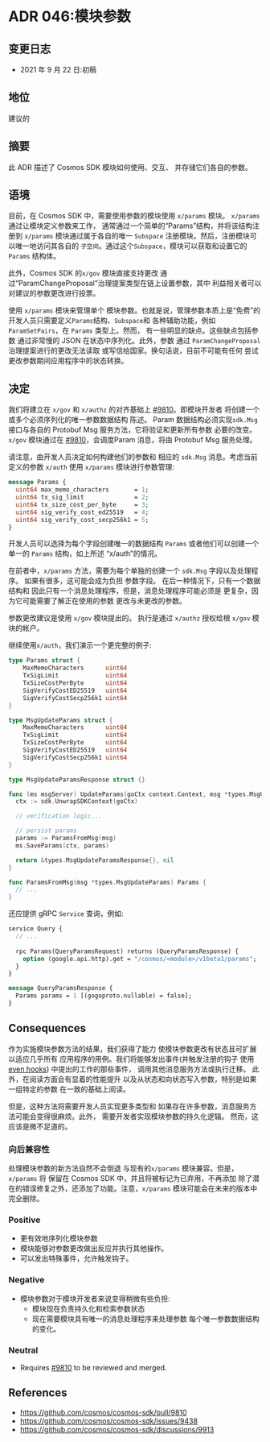 # ADR 046:模块参数

## 变更日志

- 2021 年 9 月 22 日:初稿

## 地位

建议的

## 摘要

此 ADR 描述了 Cosmos SDK 模块如何使用、交互、
并存储它们各自的参数。

## 语境

目前，在 Cosmos SDK 中，需要使用参数的模块使用
`x/params` 模块。 `x/params` 通过让模块定义参数来工作，
通常通过一个简单的“Params”结构，并将该结构注册到
`x/params` 模块通过属于各自的唯一 `Subspace`
注册模块。然后，注册模块可以唯一地访问其各自的
`子空间`。通过这个`Subspace`，模块可以获取和设置它的`Params`
结构体。

此外，Cosmos SDK 的`x/gov` 模块直接支持更改
通过“ParamChangeProposal”治理提案类型在链上设置参数，其中
利益相关者可以对建议的参数更改进行投票。

使用 `x/params` 模块来管理单个
模块参数。也就是说，管理参数本质上是“免费”的
开发人员只需要定义`Params`结构、`Subspace`和
各种辅助功能，例如`ParamSetPairs`，在 `Params` 类型上。然而，
有一些明显的缺点。这些缺点包括参数
通过非常慢的 JSON 在状态中序列化。此外，参数
通过 `ParamChangeProposal` 治理提案进行的更改无法读取
或写信给国家。换句话说，目前不可能有任何
尝试更改参数期间应用程序中的状态转换。

## 决定

我们将建立在 `x/gov` 和 `x/authz` 的对齐基础上
[#9810](https://github.com/cosmos/cosmos-sdk/pull/9810)。即模块开发者
将创建一个或多个必须序列化的唯一参数数据结构
陈述。 Param 数据结构必须实现`sdk.Msg` 接口与各自的
Protobuf Msg 服务方法，它将验证和更新所有参数
必要的改变。 `x/gov` 模块通过在
[#9810](https://github.com/cosmos/cosmos-sdk/pull/9810)，会调度Param
消息，将由 Protobuf Msg 服务处理。

请注意，由开发人员决定如何构建他们的参数和
相应的 `sdk.Msg` 消息。考虑当前定义的参数
`x/auth` 使用 `x/params` 模块进行参数管理: 

```protobuf
message Params {
  uint64 max_memo_characters       = 1;
  uint64 tx_sig_limit              = 2;
  uint64 tx_size_cost_per_byte     = 3;
  uint64 sig_verify_cost_ed25519   = 4;
  uint64 sig_verify_cost_secp256k1 = 5;
}
```

开发人员可以选择为每个字段创建唯一的数据结构
`Params` 或者他们可以创建一个单一的 `Params` 结构，如上所述
“x/auth”的情况。

在前者中，`x/params` 方法，需要为每个单独的创建一个 `sdk.Msg`
字段以及处理程序。 如果有很多，这可能会成为负担
参数字段。 在后一种情况下，只有一个数据结构和
因此只有一个消息处理程序，但是，消息处理程序可能必须是
更复杂，因为它可能需要了解正在使用的参数
更改与未更改的参数。

参数更改建议是使用 `x/gov` 模块提出的。 执行是通过
`x/authz` 授权给根 `x/gov` 模块的帐户。

继续使用`x/auth`，我们演示一个更完整的例子: 
```go
type Params struct {
	MaxMemoCharacters      uint64
	TxSigLimit             uint64
	TxSizeCostPerByte      uint64
	SigVerifyCostED25519   uint64
	SigVerifyCostSecp256k1 uint64
}

type MsgUpdateParams struct {
	MaxMemoCharacters      uint64
	TxSigLimit             uint64
	TxSizeCostPerByte      uint64
	SigVerifyCostED25519   uint64
	SigVerifyCostSecp256k1 uint64
}

type MsgUpdateParamsResponse struct {}

func (ms msgServer) UpdateParams(goCtx context.Context, msg *types.MsgUpdateParams) (*types.MsgUpdateParamsResponse, error) {
  ctx := sdk.UnwrapSDKContext(goCtx)

  // verification logic...

  // persist params
  params := ParamsFromMsg(msg)
  ms.SaveParams(ctx, params)

  return &types.MsgUpdateParamsResponse{}, nil
}

func ParamsFromMsg(msg *types.MsgUpdateParams) Params {
  // ...
}
```

还应提供 gRPC `Service` 查询，例如: 

```protobuf
service Query {
  // ...
  
  rpc Params(QueryParamsRequest) returns (QueryParamsResponse) {
    option (google.api.http).get = "/cosmos/<module>/v1beta1/params";
  }
}

message QueryParamsResponse {
  Params params = 1 [(gogoproto.nullable) = false];
}
```

## Consequences

作为实施模块参数方法的结果，我们获得了能力
使模块参数更改有状态且可扩展以适应几乎所有
应用程序的用例。我们将能够发出事件(并触发注册的钩子
使用 [even hooks](https://github.com/cosmos/cosmos-sdk/discussions/9656)) 中提出的工作的那些事件，
调用其他消息服务方法或执行迁移。
此外，在阅读方面会有显着的性能提升
以及从状态和向状态写入参数，特别是如果一组特定的参数
在一致的基础上阅读。

但是，这种方法将需要开发人员实现更多类型和
如果存在许多参数，消息服务方法可能会变得很麻烦。此外，
需要开发者实现模块参数的持久化逻辑。
然而，这应该是微不足道的。

### 向后兼容性

处理模块参数的新方法自然不会倒退
与现有的`x/params` 模块兼容。但是，`x/params` 将
保留在 Cosmos SDK 中，并且将被标记为已弃用，不再添加
除了潜在的错误修复之外，还添加了功能。注意，`x/params`
模块可能会在未来的版本中完全删除。 
### Positive

- 更有效地序列化模块参数
- 模块能够对参数更改做出反应并执行其他操作。
- 可以发出特殊事件，允许触发钩子。 
### Negative

- 模块参数对于模块开发者来说变得稍微有些负担:
     - 模块现在负责持久化和检索参数状态
     - 现在需要模块具有唯一的消息处理程序来处理参数
       每个唯一参数数据结构的变化。 

### Neutral

- Requires [#9810](https://github.com/cosmos/cosmos-sdk/pull/9810) to be reviewed
  and merged.

<!-- ## Further Discussions

While an ADR is in the DRAFT or PROPOSED stage, this section should contain a summary of issues to be solved in future iterations (usually referencing comments from a pull-request discussion).
Later, this section can optionally list ideas or improvements the author or reviewers found during the analysis of this ADR. -->

## References

- https://github.com/cosmos/cosmos-sdk/pull/9810
- https://github.com/cosmos/cosmos-sdk/issues/9438
- https://github.com/cosmos/cosmos-sdk/discussions/9913
